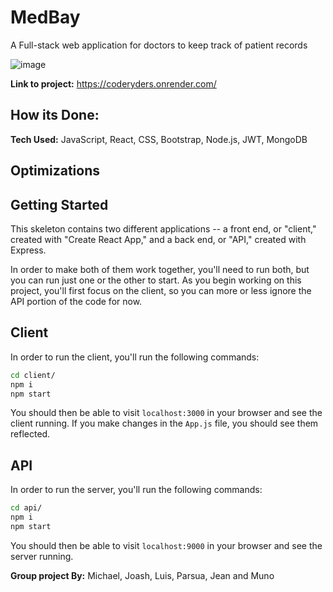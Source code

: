 # MedBay
A Full-stack web application for doctors to keep track of patient records

![image](https://res.cloudinary.com/amunoali/image/upload/v1678418596/ezgif.com-optimize_io9ulx.gif)


**Link to project:**  https://coderyders.onrender.com/ <br>

## How its Done:

**Tech Used:**  JavaScript, React, CSS, Bootstrap, Node.js, JWT, MongoDB

## Optimizations


## Getting Started

This skeleton contains two different applications -- a front end, or "client," created with "Create React App," and a back end, or "API," created with Express. 

In order to make both of them work together, you'll need to run both, but you can run just one or the other to start. As you begin working on this project, you'll first focus on the client, so you can more or less ignore the API portion of the code for now.

## Client
In order to run the client, you'll run the following commands:

```bash
cd client/
npm i
npm start
```

You should then be able to visit `localhost:3000` in your browser and see the client running. If you make changes in the `App.js` file, you should see them reflected.

## API
In order to run the server, you'll run the following commands:

```bash
cd api/
npm i
npm start
```
You should then be able to visit `localhost:9000` in your browser and see the server running.

**Group project By:**
Michael, Joash, Luis, Parsua, Jean and Muno

